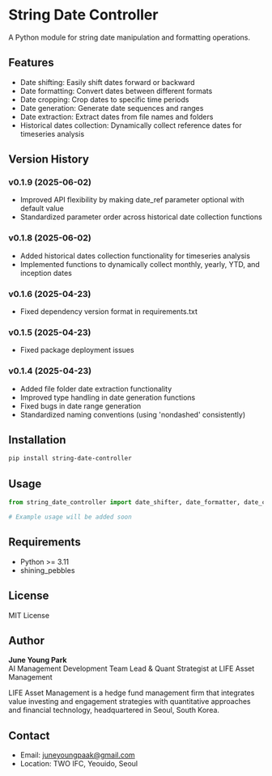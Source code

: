 # String Date Controller

A Python module for string date manipulation and formatting operations.

## Features

- Date shifting: Easily shift dates forward or backward
- Date formatting: Convert dates between different formats
- Date cropping: Crop dates to specific time periods
- Date generation: Generate date sequences and ranges
- Date extraction: Extract dates from file names and folders
- Historical dates collection: Dynamically collect reference dates for timeseries analysis

## Version History

### v0.1.9 (2025-06-02)
- Improved API flexibility by making date_ref parameter optional with default value
- Standardized parameter order across historical date collection functions

### v0.1.8 (2025-06-02)
- Added historical dates collection functionality for timeseries analysis
- Implemented functions to dynamically collect monthly, yearly, YTD, and inception dates

### v0.1.6 (2025-04-23)
- Fixed dependency version format in requirements.txt

### v0.1.5 (2025-04-23)
- Fixed package deployment issues

### v0.1.4 (2025-04-23)
- Added file folder date extraction functionality
- Improved type handling in date generation functions
- Fixed bugs in date range generation
- Standardized naming conventions (using 'nondashed' consistently)

## Installation

```bash
pip install string-date-controller
```

## Usage

```python
from string_date_controller import date_shifter, date_formatter, date_cropper

# Example usage will be added soon
```

## Requirements

- Python >= 3.11
- shining_pebbles

## License

MIT License

## Author

**June Young Park**  
AI Management Development Team Lead & Quant Strategist at LIFE Asset Management

LIFE Asset Management is a hedge fund management firm that integrates value investing and engagement strategies with quantitative approaches and financial technology, headquartered in Seoul, South Korea.

## Contact

- Email: juneyoungpaak@gmail.com
- Location: TWO IFC, Yeouido, Seoul
